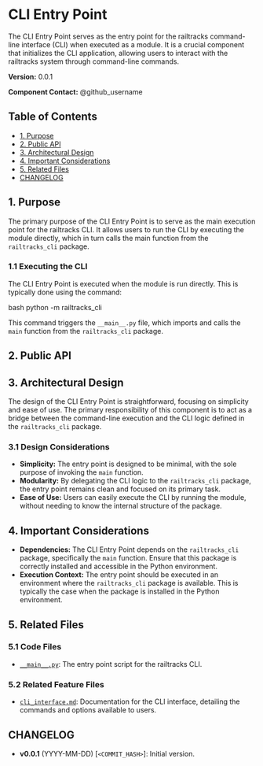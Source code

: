 # CLI Entry Point

The CLI Entry Point serves as the entry point for the railtracks command-line interface (CLI) when executed as a module. It is a crucial component that initializes the CLI application, allowing users to interact with the railtracks system through command-line commands.

**Version:** 0.0.1

**Component Contact:** @github_username

## Table of Contents

- [1. Purpose](#1-purpose)
- [2. Public API](#2-public-api)
- [3. Architectural Design](#3-architectural-design)
- [4. Important Considerations](#4-important-considerations)
- [5. Related Files](#5-related-files)
- [CHANGELOG](#changelog)

## 1. Purpose

The primary purpose of the CLI Entry Point is to serve as the main execution point for the railtracks CLI. It allows users to run the CLI by executing the module directly, which in turn calls the main function from the `railtracks_cli` package.

### 1.1 Executing the CLI

The CLI Entry Point is executed when the module is run directly. This is typically done using the command:

bash
python -m railtracks_cli


This command triggers the `__main__.py` file, which imports and calls the `main` function from the `railtracks_cli` package.

## 2. Public API



## 3. Architectural Design

The design of the CLI Entry Point is straightforward, focusing on simplicity and ease of use. The primary responsibility of this component is to act as a bridge between the command-line execution and the CLI logic defined in the `railtracks_cli` package.

### 3.1 Design Considerations

- **Simplicity:** The entry point is designed to be minimal, with the sole purpose of invoking the `main` function.
- **Modularity:** By delegating the CLI logic to the `railtracks_cli` package, the entry point remains clean and focused on its primary task.
- **Ease of Use:** Users can easily execute the CLI by running the module, without needing to know the internal structure of the package.

## 4. Important Considerations

- **Dependencies:** The CLI Entry Point depends on the `railtracks_cli` package, specifically the `main` function. Ensure that this package is correctly installed and accessible in the Python environment.
- **Execution Context:** The entry point should be executed in an environment where the `railtracks_cli` package is available. This is typically the case when the package is installed in the Python environment.

## 5. Related Files

### 5.1 Code Files

- [`__main__.py`](../packages/railtracks-cli/src/railtracks_cli/__main__.py): The entry point script for the railtracks CLI.

### 5.2 Related Feature Files

- [`cli_interface.md`](../features/cli_interface.md): Documentation for the CLI interface, detailing the commands and options available to users.

## CHANGELOG

- **v0.0.1** (YYYY-MM-DD) [`<COMMIT_HASH>`]: Initial version.
